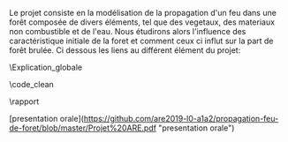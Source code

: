 Le projet consiste en la modélisation de la propagation d'un feu dans une forêt composée de divers éléments, tel que des vegetaux, des materiaux non combustible et de l'eau.
Nous étudirons alors l'influence des caractéristique initiale de la foret et comment ceux ci influt sur la part de forêt brulée.
Ci dessous les liens au différent élément du projet:

\Explication_globale

\code_clean 

\rapport

\[presentation orale](https://github.com/are2019-l0-a1a2/propagation-feu-de-foret/blob/master/Projet%20ARE.pdf "presentation orale")
